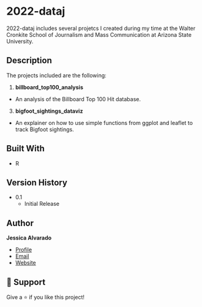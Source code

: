 # 2022-dataj
2022-dataj includes several projetcs I created during my time at the Walter Cronkite School of Journalism and Mass Communication at Arizona State University. 

## Description
The projects included are the following:

1. **billboard_top100_analysis**

- An analysis of the Billboard Top 100 Hit database.

3. **bigfoot_sightings_dataviz**

- An explainer on how to use simple functions from ggplot and leaflet to track Bigfoot sightings.

## Built With

- R

## Version History
* 0.1
    * Initial Release

## Author

**Jessica Alvarado**

- [Profile](https://github.com/Jessalvg)
- [Email](mailto:jessalvg0@gmail.com?subject=Hi "Hi!")
- [Website](https://jessalvg.com "Welcome")

## 🤝 Support

Give a ⭐️ if you like this project!
